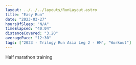 ```yaml
---
layout: ../../../layouts/RunLayout.astro
title: "Easy Run"
date: "2023-03-27"
hoursOfSleep: "N/A"
timeElapsed: "40:04"
distanceCovered: "3.20"
averagePace: "12:30"
tags: ["2023 - Trilogy Run Asia Leg 2 - HM", "Workout"]
---
```


Half marathon training
